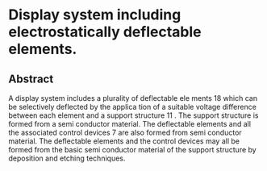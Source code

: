 # Display system including electrostatically deflectable elements.

## Abstract
A display system includes a plurality of deflectable ele ments 18 which can be selectively deflected by the applica tion of a suitable voltage difference between each element and a support structure 11 . The support structure is formed from a semi conductor material. The deflectable elements and all the associated control devices 7 are also formed from semi conductor material. The deflectable elements and the control devices may all be formed from the basic semi conductor material of the support structure by deposition and etching techniques.